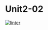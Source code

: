 # Unit2-02
 [![linter](https://github.com/JacksonNaufal/Unit2-02/workflows/linter/badge.svg)](https://github.com/marketplace/actions/super-linter)     

